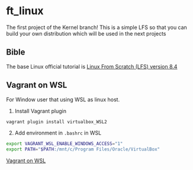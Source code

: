 # ft_linux
The first project of the Kernel branch! This is a simple LFS so that you can build your own distribution which will be used in the next projects

## Bible
The base Linux official tutorial is [Linux From Scratch (LFS) version 8.4](https://www.linuxfromscratch.org/museum/lfs-museum/8.4-systemd/LFS-BOOK-8.4-systemd-HTML)

## Vagrant on WSL
For Window user that using WSL as linux host.

1. Install Vagrant plugin
```sh
vagrant plugin install virtualbox_WSL2
```

2. Add environment in `.bashrc` in WSL
```sh
export VAGRANT_WSL_ENABLE_WINDOWS_ACCESS="1"
export PATH="$PATH:/mnt/c/Program Files/Oracle/VirtualBox"
```
[Vagrant on WSL](https://developer.hashicorp.com/vagrant/docs/other/wsl)

